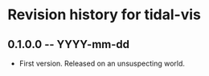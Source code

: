 # Revision history for tidal-vis

## 0.1.0.0 -- YYYY-mm-dd

* First version. Released on an unsuspecting world.
